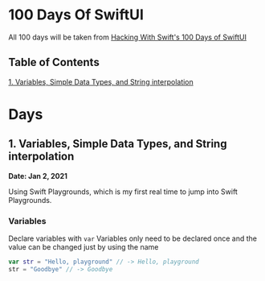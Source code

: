 # 100 Days Of SwiftUI

All 100 days will be taken from [Hacking With Swift's 100 Days of SwiftUI](https://www.hackingwithswift.com/100/swiftui)

## Table of Contents

[1. Variables, Simple Data Types, and String interpolation](#1-variables-simple-data-types-and-string-interpolation)

# Days

## 1. Variables, Simple Data Types, and String interpolation

**Date: Jan 2, 2021**

Using Swift Playgrounds, which is my first real time to jump into Swift Playgrounds.

### Variables

Declare variables with `var`
Variables only need to be declared once and the value can be changed just by using the name

```swift
var str = "Hello, playground" // -> Hello, playground
str = "Goodbye" // -> Goodbye
```